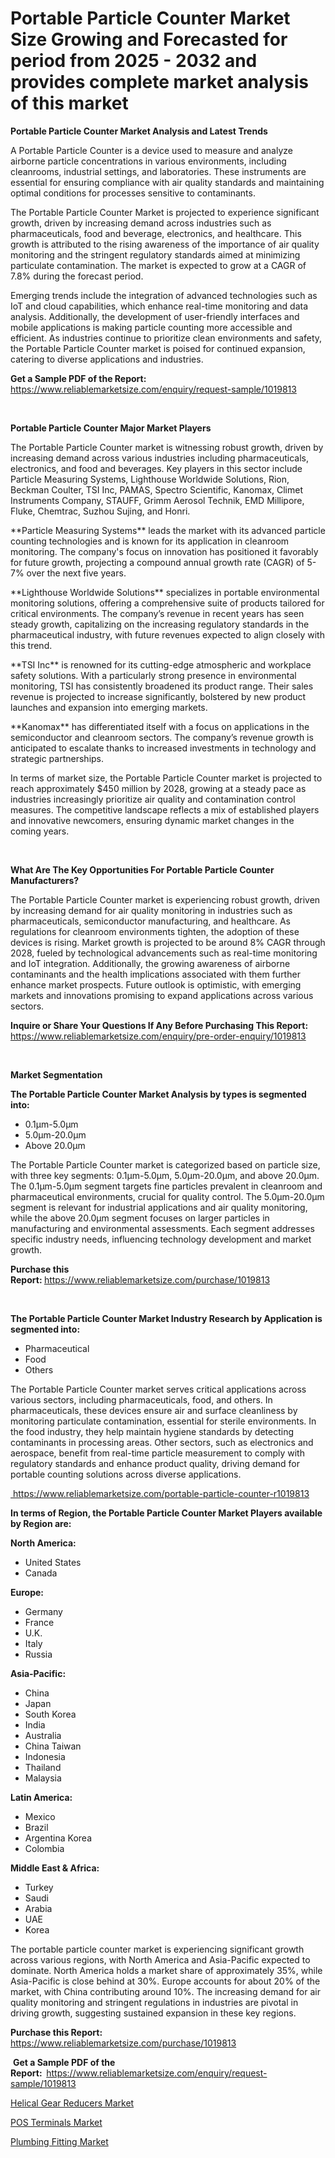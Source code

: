 <p><h1>Portable Particle Counter Market Size Growing and Forecasted for period from 2025 - 2032 and provides complete market analysis of this market</h1></p><p><strong>Portable Particle Counter Market Analysis and Latest Trends</strong></p>
<p><p>A Portable Particle Counter is a device used to measure and analyze airborne particle concentrations in various environments, including cleanrooms, industrial settings, and laboratories. These instruments are essential for ensuring compliance with air quality standards and maintaining optimal conditions for processes sensitive to contaminants.</p><p>The Portable Particle Counter Market is projected to experience significant growth, driven by increasing demand across industries such as pharmaceuticals, food and beverage, electronics, and healthcare. This growth is attributed to the rising awareness of the importance of air quality monitoring and the stringent regulatory standards aimed at minimizing particulate contamination. The market is expected to grow at a CAGR of 7.8% during the forecast period.</p><p>Emerging trends include the integration of advanced technologies such as IoT and cloud capabilities, which enhance real-time monitoring and data analysis. Additionally, the development of user-friendly interfaces and mobile applications is making particle counting more accessible and efficient. As industries continue to prioritize clean environments and safety, the Portable Particle Counter market is poised for continued expansion, catering to diverse applications and industries.</p></p>
<p><strong>Get a Sample PDF of the Report:&nbsp;</strong> <a href="https://www.reliablemarketsize.com/enquiry/request-sample/1019813?utm_campaign=1932&utm_medium=2&utm_source=Github&utm_content=ia&utm_term=09042025&utm_id=portable-particle-counter">https://www.reliablemarketsize.com/enquiry/request-sample/1019813</a></p>
<p>&nbsp;</p>
<p><strong>Portable Particle Counter Major Market Players</strong></p>
<p><p>The Portable Particle Counter market is witnessing robust growth, driven by increasing demand across various industries including pharmaceuticals, electronics, and food and beverages. Key players in this sector include Particle Measuring Systems, Lighthouse Worldwide Solutions, Rion, Beckman Coulter, TSI Inc, PAMAS, Spectro Scientific, Kanomax, Climet Instruments Company, STAUFF, Grimm Aerosol Technik, EMD Millipore, Fluke, Chemtrac, Suzhou Sujing, and Honri.</p><p>**Particle Measuring Systems** leads the market with its advanced particle counting technologies and is known for its application in cleanroom monitoring. The company's focus on innovation has positioned it favorably for future growth, projecting a compound annual growth rate (CAGR) of 5-7% over the next five years.</p><p>**Lighthouse Worldwide Solutions** specializes in portable environmental monitoring solutions, offering a comprehensive suite of products tailored for critical environments. The company’s revenue in recent years has seen steady growth, capitalizing on the increasing regulatory standards in the pharmaceutical industry, with future revenues expected to align closely with this trend.</p><p>**TSI Inc** is renowned for its cutting-edge atmospheric and workplace safety solutions. With a particularly strong presence in environmental monitoring, TSI has consistently broadened its product range. Their sales revenue is projected to increase significantly, bolstered by new product launches and expansion into emerging markets.</p><p>**Kanomax** has differentiated itself with a focus on applications in the semiconductor and cleanroom sectors. The company’s revenue growth is anticipated to escalate thanks to increased investments in technology and strategic partnerships.</p><p>In terms of market size, the Portable Particle Counter market is projected to reach approximately $450 million by 2028, growing at a steady pace as industries increasingly prioritize air quality and contamination control measures. The competitive landscape reflects a mix of established players and innovative newcomers, ensuring dynamic market changes in the coming years.</p></p>
<p>&nbsp;</p>
<p><strong>What Are The Key Opportunities For Portable Particle Counter Manufacturers?</strong></p>
<p><p>The Portable Particle Counter market is experiencing robust growth, driven by increasing demand for air quality monitoring in industries such as pharmaceuticals, semiconductor manufacturing, and healthcare. As regulations for cleanroom environments tighten, the adoption of these devices is rising. Market growth is projected to be around 8% CAGR through 2028, fueled by technological advancements such as real-time monitoring and IoT integration. Additionally, the growing awareness of airborne contaminants and the health implications associated with them further enhance market prospects. Future outlook is optimistic, with emerging markets and innovations promising to expand applications across various sectors.</p></p>
<p><strong>Inquire or Share Your Questions If Any Before Purchasing This Report:</strong> <a href="https://www.reliablemarketsize.com/enquiry/pre-order-enquiry/1019813?utm_campaign=1932&utm_medium=2&utm_source=Github&utm_content=ia&utm_term=09042025&utm_id=portable-particle-counter">https://www.reliablemarketsize.com/enquiry/pre-order-enquiry/1019813</a></p>
<p>&nbsp;</p>
<p><strong>Market Segmentation</strong></p>
<p><strong>The Portable Particle Counter Market Analysis by types is segmented into:</strong></p>
<p><ul><li>0.1μm-5.0μm</li><li>5.0μm-20.0μm</li><li>Above 20.0μm</li></ul></p>
<p><p>The Portable Particle Counter market is categorized based on particle size, with three key segments: 0.1μm-5.0μm, 5.0μm-20.0μm, and above 20.0μm. The 0.1μm-5.0μm segment targets fine particles prevalent in cleanroom and pharmaceutical environments, crucial for quality control. The 5.0μm-20.0μm segment is relevant for industrial applications and air quality monitoring, while the above 20.0μm segment focuses on larger particles in manufacturing and environmental assessments. Each segment addresses specific industry needs, influencing technology development and market growth.</p></p>
<p><strong>Purchase this Report:&nbsp;</strong><a href="https://www.reliablemarketsize.com/purchase/1019813?utm_campaign=1932&utm_medium=2&utm_source=Github&utm_content=ia&utm_term=09042025&utm_id=portable-particle-counter">https://www.reliablemarketsize.com/purchase/1019813</a></p>
<p>&nbsp;</p>
<p><strong>The Portable Particle Counter Market Industry Research by Application is segmented into:</strong></p>
<p><ul><li>Pharmaceutical</li><li>Food</li><li>Others</li></ul></p>
<p><p>The Portable Particle Counter market serves critical applications across various sectors, including pharmaceuticals, food, and others. In pharmaceuticals, these devices ensure air and surface cleanliness by monitoring particulate contamination, essential for sterile environments. In the food industry, they help maintain hygiene standards by detecting contaminants in processing areas. Other sectors, such as electronics and aerospace, benefit from real-time particle measurement to comply with regulatory standards and enhance product quality, driving demand for portable counting solutions across diverse applications.</p></p>
<p><a href="https://www.reliablemarketsize.com/portable-particle-counter-r1019813?utm_campaign=1932&utm_medium=2&utm_source=Github&utm_content=ia&utm_term=09042025&utm_id=portable-particle-counter">&nbsp;https://www.reliablemarketsize.com/portable-particle-counter-r1019813</a></p>
<p><strong>In terms of Region, the Portable Particle Counter Market Players available by Region are:</strong></p>
<p>
    <p> <strong> North America: </strong>
        <ul>
            <li>United States</li>
            <li>Canada</li>
        </ul>
        </p> 
    <p> <strong> Europe: </strong>
        <ul>
            <li>Germany</li>
            <li>France</li>
            <li>U.K.</li>
            <li>Italy</li>
            <li>Russia</li>
        </ul>
        </p> 
    <p> <strong> Asia-Pacific: </strong>
        <ul>
            <li>China</li>
            <li>Japan</li>
            <li>South Korea</li>
            <li>India</li>
            <li>Australia</li>
            <li>China Taiwan</li>
            <li>Indonesia</li>
            <li>Thailand</li>
            <li>Malaysia</li>
        </ul>
        </p> 
    <p> <strong> Latin America: </strong>
        <ul>
            <li>Mexico</li>
            <li>Brazil</li>
            <li>Argentina Korea</li>
            <li>Colombia</li>
        </ul>
        </p> 
    <p> <strong> Middle East & Africa: </strong>
        <ul>
            <li>Turkey</li>
            <li>Saudi</li>
            <li>Arabia</li>
            <li>UAE</li>
            <li>Korea</li>
        </ul>
    </p>
    </p>
<p><p>The portable particle counter market is experiencing significant growth across various regions, with North America and Asia-Pacific expected to dominate. North America holds a market share of approximately 35%, while Asia-Pacific is close behind at 30%. Europe accounts for about 20% of the market, with China contributing around 10%. The increasing demand for air quality monitoring and stringent regulations in industries are pivotal in driving growth, suggesting sustained expansion in these key regions.</p></p>
<p><strong>Purchase this Report: </strong><a href="https://www.reliablemarketsize.com/purchase/1019813?utm_campaign=1932&utm_medium=2&utm_source=Github&utm_content=ia&utm_term=09042025&utm_id=portable-particle-counter">https://www.reliablemarketsize.com/purchase/1019813</a></p>
<p>&nbsp;<strong>Get a Sample PDF of the Report:&nbsp;&nbsp;</strong><a href="https://www.reliablemarketsize.com/enquiry/request-sample/1019813?utm_campaign=1932&utm_medium=2&utm_source=Github&utm_content=ia&utm_term=09042025&utm_id=portable-particle-counter">https://www.reliablemarketsize.com/enquiry/request-sample/1019813</a></p>
<p><strong></strong></p>
<p><p><a href="https://github.com/vimar16th/Market-Research-Report-List-7/blob/main/helical-gear-reducers-market.md?utm_campaign=1932&utm_medium=2&utm_source=Github&utm_content=ia&utm_term=09042025&utm_id=portable-particle-counter">Helical Gear Reducers Market</a></p><p><a href="https://github.com/maikefelanc3/Market-Research-Report-List-1/blob/main/pos-terminals-market.md?utm_campaign=1932&utm_medium=2&utm_source=Github&utm_content=ia&utm_term=09042025&utm_id=portable-particle-counter">POS Terminals Market</a></p><p><a href="https://github.com/fahieraudau9/Market-Research-Report-List-1/blob/main/plumbing-fitting-market.md?utm_campaign=1932&utm_medium=2&utm_source=Github&utm_content=ia&utm_term=09042025&utm_id=portable-particle-counter">Plumbing Fitting Market</a></p></p>